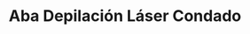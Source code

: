 ---
title: "Aba Depilación Láser Condado"
url: /san-juan/aba-depilacion-laser-condado/
shop: beauty
---
